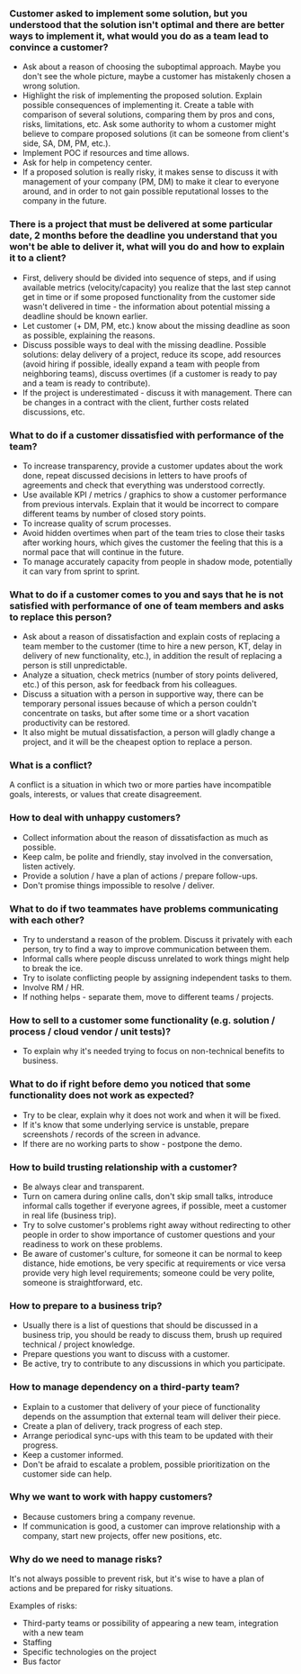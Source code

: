 ### Customer asked to implement some solution, but you understood that the solution isn't optimal and there are better ways to implement it, what would you do as a team lead to convince a customer?
* Ask about a reason of choosing the suboptimal approach. Maybe you don't see the whole picture, maybe a customer has mistakenly chosen a wrong solution.
* Highlight the risk of implementing the proposed solution. Explain possible consequences of implementing it. Create a table with comparison of several solutions, comparing them by pros and cons, risks, limitations, etc. Ask some authority to whom a customer might believe to compare proposed solutions (it can be someone from client's side, SA, DM, PM, etc.).
* Implement POC if resources and time allows.
* Ask for help in competency center.
* If a proposed solution is really risky, it makes sense to discuss it with management of your company (PM, DM) to make it clear to everyone around, and in order to not gain possible reputational losses to the company in the future.

### There is a project that must be delivered at some particular date, 2 months before the deadline you understand that you won't be able to deliver it, what will you do and how to explain it to a client?
* First, delivery should be divided into sequence of steps, and if using available metrics (velocity/capacity) you realize that the last step cannot get in time or if some proposed functionality from the customer side wasn't delivered in time - the information about potential missing a deadline should be known earlier.
* Let customer (+ DM, PM, etc.) know about the missing deadline as soon as possible, explaining the reasons.
* Discuss possible ways to deal with the missing deadline. Possible solutions: delay delivery of a project, reduce its scope, add resources (avoid hiring if possible, ideally expand a team with people from neighboring teams), discuss overtimes (if a customer is ready to pay and a team is ready to contribute).
* If the project is underestimated - discuss it with management. There can be changes in a contract with the client, further costs related discussions, etc.

### What to do if a customer dissatisfied with performance of the team?
* To increase transparency, provide a customer updates about the work done, repeat discussed decisions in letters to have proofs of agreements and check that everything was understood correctly.
* Use available KPI / metrics / graphics to show a customer performance from previous intervals. Explain that it would be incorrect to compare different teams by number of closed story points.
* To increase quality of scrum processes.
* Avoid hidden overtimes when part of the team tries to close their tasks after working hours, which gives the customer the feeling that this is a normal pace that will continue in the future.
* To manage accurately capacity from people in shadow mode, potentially it can vary from sprint to sprint.

### What to do if a customer comes to you and says that he is not satisfied with performance of one of team members and asks to replace this person?
* Ask about a reason of dissatisfaction and explain costs of replacing a team member to the customer (time to hire a new person, KT, delay in delivery of new functionality, etc.), in addition the result of replacing a person is still unpredictable.
* Analyze a situation, check metrics (number of story points delivered, etc.) of this person, ask for feedback from his colleagues.
* Discuss a situation with a person in supportive way, there can be temporary personal issues because of which a person couldn't concentrate on tasks, but after some time or a short vacation productivity can be restored.
* It also might be mutual dissatisfaction, a person will gladly change a project, and it will be the cheapest option to replace a person.

### What is a conflict?
A conflict is a situation in which two or more parties have incompatible goals, interests, or values that create disagreement.

### How to deal with unhappy customers?
* Collect information about the reason of dissatisfaction as much as possible.
* Keep calm, be polite and friendly, stay involved in the conversation, listen actively.
* Provide a solution / have a plan of actions / prepare follow-ups.
* Don't promise things impossible to resolve / deliver.

### What to do if two teammates have problems communicating with each other?
* Try to understand a reason of the problem. Discuss it privately with each person, try to find a way to improve communication between them.
* Informal calls where people discuss unrelated to work things might help to break the ice.
* Try to isolate conflicting people by assigning independent tasks to them.
* Involve RM / HR.
* If nothing helps - separate them, move to different teams / projects.

### How to sell to a customer some functionality (e.g. solution / process / cloud vendor / unit tests)?
* To explain why it's needed trying to focus on non-technical benefits to business.

### What to do if right before demo you noticed that some functionality does not work as expected?
* Try to be clear, explain why it does not work and when it will be fixed.
* If it's know that some underlying service is unstable, prepare screenshots / records of the screen in advance.
* If there are no working parts to show - postpone the demo.

### How to build trusting relationship with a customer?
* Be always clear and transparent.
* Turn on camera during online calls, don't skip small talks, introduce informal calls together if everyone agrees, if possible, meet a customer in real life (business trip).
* Try to solve customer's problems right away without redirecting to other people in order to show importance of customer questions and your readiness to work on these problems.
* Be aware of customer's culture, for someone it can be normal to keep distance, hide emotions, be very specific at requirements or vice versa provide very high level requirements; someone could be very polite, someone is straightforward, etc.

### How to prepare to a business trip?
* Usually there is a list of questions that should be discussed in a business trip, you should be ready to discuss them, brush up required technical / project knowledge.
* Prepare questions you want to discuss with a customer.
* Be active, try to contribute to any discussions in which you participate.

### How to manage dependency on a third-party team?
* Explain to a customer that delivery of your piece of functionality depends on the assumption that external team will deliver their piece.
* Create a plan of delivery, track progress of each step.
* Arrange periodical sync-ups with this team to be updated with their progress.
* Keep a customer informed.
* Don't be afraid to escalate a problem, possible prioritization on the customer side can help.

### Why we want to work with happy customers?
* Because customers bring a company revenue.
* If communication is good, a customer can improve relationship with a company, start new projects, offer new positions, etc.

### Why do we need to manage risks?
It's not always possible to prevent risk, but it's wise to have a plan of actions and be prepared for risky situations.

Examples of risks:
* Third-party teams or possibility of appearing a new team, integration with a new team
* Staffing
* Specific technologies on the project
* Bus factor

